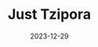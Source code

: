 ---
title: Just Tzipora
fulltitle: Just Tzipora

date: 2023-12-29

tags:
- 2023
characters:
- tzipora
categories:
- sketch
keywords:
- 2023

url: /stories/frog-girl/

toc: false

image: /images/fullres/frog-girl.jpg
reddit:
print:
video:
caption: just, like, Tzipora 🐸
---